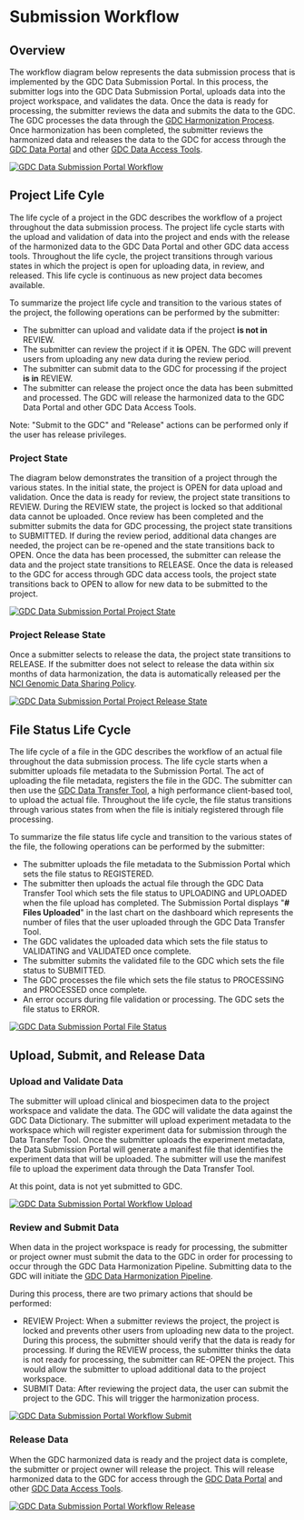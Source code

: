 # Submission Workflow

## Overview

The workflow diagram below represents the data submission process that is implemented by the GDC Data Submission Portal. In this process, the submitter logs into the GDC Data Submission Portal, uploads data into the project workspace, and validates the data. Once the data is ready for processing, the submitter reviews the data and submits the data to the GDC. The GDC processes the data through the [GDC Harmonization Process](https://gdc.nci.nih.gov/submit-data/gdc-data-harmonization). Once harmonization has been completed, the submitter reviews the harmonized data and releases the data to the GDC for access through the [GDC Data Portal](https://gdc-portal.nci.nih.gov/) and other [GDC Data Access Tools](https://gdc.nci.nih.gov/access-data/data-access-processes-and-tools). 

[![GDC Data Submission Portal Workflow](images/GDC_Submission_Portal_Workflow.png)](images/GDC_Submission_Portal_Workflow.png "Click to see the full image.")

## Project Life Cyle

The life cycle of a project in the GDC describes the workflow of a project throughout the data submission process. The project life cycle starts with the upload and validation of data into the project and ends with the release of the harmonized data to the GDC Data Portal and other GDC data access tools. Throughout the life cycle, the project transitions through various states in which the project is open for uploading data, in review, and released. This life cycle is continuous as new project data becomes available. 

To summarize the project life cycle and transition to the various states of the project, the following operations can be performed by the submitter:

* The submitter can upload and validate data if the project __is not in__ REVIEW.
* The submitter can review the project if it __is__ OPEN. The GDC will prevent users from uploading any new data during the review period.
* The submitter can submit data to the GDC for processing if the project __is in__ REVIEW.
* The submitter can release the project once the data has been submitted and processed. The GDC will release the harmonized data to the GDC Data Portal and other GDC Data Access Tools.

Note: "Submit to the GDC" and "Release" actions can be performed only if the user has release privileges.

### Project State
The diagram below demonstrates the transition of a project through the various states. In the initial state, the project is OPEN for data upload and validation. Once the data is ready for review, the project state transitions to REVIEW. During the REVIEW state, the project is locked so that additional data cannot be uploaded. Once review has been completed and the submitter submits the data for GDC processing, the project state transitions to SUBMITTED. If during the review period, additional data changes are needed, the project can be re-opened and the state transitions back to OPEN. Once the data has been processed, the submitter can release the data and the project state transitions to RELEASE. Once the data is released to the GDC for access through GDC data access tools, the project state transitions back to OPEN to allow for new data to be submitted to the project.

[![GDC Data Submission Portal Project State](images/GDC_Submission_Portal_Workflow_Project_State.png)](images/GDC_Submission_Portal_Workflow_Release_State.png "Click to see the full image.")

### Project Release State
Once a submitter selects to release the data, the project state transitions to RELEASE. If the submitter does not select to release the data within six months of data harmonization, the data is automatically released per the [NCI Genomic Data Sharing Policy](http://www.cancer.gov/grants-training/grants-management/nci-policies/genomic-data).

[![GDC Data Submission Portal Project Release State](images/GDC_Submission_Portal_Workflow_Project_Release_State.png)](images/GDC_Submission_Portal_Workflow_Project_Release_State.png "Click to see the full image.")

## File Status Life Cycle

The life cycle of a file in the GDC describes the workflow of an actual file throughout the data submission process. The life cycle starts when a submitter uploads file metadata to the Submission Portal. The act of uploading the file metadata, registers the file in the GDC. The submitter can then use the [GDC Data Transfer Tool](https://gdc.nci.nih.gov/access-data/gdc-data-transfer-tool), a high performance client-based tool, to upload the actual file. Throughout the life cycle, the file status transitions through various states from when the file is initialy registered through file processing.

To summarize the file status life cycle and transition to the various states of the file, the following operations can be performed by the submitter:

* The submitter uploads the file metadata to the Submission Portal which sets the file status to REGISTERED.
* The submitter then uploads the actual file through the GDC Data Transfer Tool which sets the file status to UPLOADING and UPLOADED when the file upload has completed. The Submission Portal displays "__# Files Uploaded__" in the last chart on the dashboard which represents the number of files that the user uploaded through the GDC Data Transfer Tool. 
* The GDC validates the uploaded data which sets the file status to VALIDATING and VALIDATED once complete.
* The submitter submits the validated file to the GDC which sets the file status to SUBMITTED.
* The GDC processes the file which sets the file status to PROCESSING and PROCESSED once complete.
* An error occurs during file validation or processing. The GDC sets the file status to ERROR.

[![GDC Data Submission Portal File Status](images/GDC_Submission_Portal_Workflow_File_Status.png)](images/GDC_Submission_Portal_Workflow_File_Status.png "Click to see the full image.")

## Upload, Submit, and Release Data

### Upload and Validate Data
The submitter will upload clinical and biospecimen data to the project workspace and validate the data. The GDC will validate the data against the GDC Data Dictionary. The submitter will upload experiment metadata to the workspace which will register experiment data for submission through the Data Transfer Tool. Once the submitter uploads the experiment metadata, the Data Submission Portal will generate a manifest file that identifies the experiment data that will be uploaded. The submitter will use the manifest file to upload the experiment data through the Data Transfer Tool.

At this point, data is not yet submitted to GDC.

[![GDC Data Submission Portal Workflow Upload](images/GDC_Submission_Portal_Workflow_Upload.png)](images/GDC_Submission_Portal_Workflow_Upload.png "Click to see the full image.")

### Review and Submit Data
When data in the project workspace is ready for processing, the submitter or project owner must submit the data to the GDC in order for processing to occur through the GDC Data Harmonization Pipeline. Submitting data to the GDC will initiate the [GDC Data Harmonization Pipeline](https://gdc-dev.nci.nih.gov/submit-data/gdc-data-harmonization).

During this process, there are two primary actions that should be performed:

* REVIEW Project: When a submitter reviews the project, the project is locked and prevents other users from uploading new data to the project. During this process, the submitter should verify that the data is ready for processing. If during the REVIEW process, the submitter thinks the data is not ready for processing, the submitter can RE-OPEN the project. This would allow the submitter to upload additional data to the project workspace.
* SUBMIT Data: After reviewing the project data, the user can submit the project to the GDC. This will trigger the harmonization process.

[![GDC Data Submission Portal Workflow Submit](images/GDC_Submission_Portal_Workflow_Submit.png)](images/GDC_Submission_Portal_Workflow_Submit.png "Click to see the full image.")

### Release Data
When the GDC harmonized data is ready and the project data is complete, the submitter or project owner will release the project. This will release harmonized data to the GDC for access through the [GDC Data Portal](https://gdc-portal.nci.nih.gov/) and other [GDC Data Access Tools](https://gdc.nci.nih.gov/access-data/data-access-processes-and-tools). 

[![GDC Data Submission Portal Workflow Release](images/GDC_Submission_Portal_Workflow_Release.png)](images/GDC_Submission_Portal_Workflow_Release.png "Click to see the full image.")
